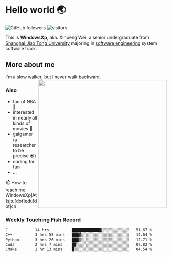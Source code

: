 <!--
**WindowsXp-Beta/WindowsXp-Beta** is a ✨ _special_ ✨ repository because its `README.md` (this file) appears on your GitHub profile.

Here are some ideas to get you started:

- 🔭 I’m currently working on ...
- 🌱 I’m currently learning ...
- 👯 I’m looking to collaborate on ...
- 🤔 I’m looking for help with ...
- 💬 Ask me about ...
- 📫 How to reach me: ...
- 😄 Pronouns: ...
- ⚡ Fun fact: ...
-->
# Hello world :earth_asia:

![GitHub followers](https://img.shields.io/github/followers/WindowsXp-Beta?style=social)
![visitors](https://visitor-badge.glitch.me/badge?page_id=WindowsXp-Beta)

This is **WindowsXp**, aka. Xinpeng Wei, a senior undergraduate from [Shanghai Jiao Tong University](http://en.sjtu.edu.cn/) majoring in [software engineering](http://www.se.sjtu.edu.cn/) system software track.

## More about me

I'm a slow walker, but I never walk backward.<img align='right' src='https://github-readme-stats.vercel.app/api/top-langs/?username=WindowsXp-Beta&layout=compact&hide=scss,hcl,Tcl&langs_count=5&theme=tokyonight' width='400px'>

### Also
- fan of NBA :basketball:
- interested in nearly all kinds of movies :movie_camera:
- galgamer (a researcher to be precise :sunglasses:)
- coding for fun
- ...

📫 How to reach me: WindowsXp[At]sjtu[dot]edu[dot]cn

### Weekly Touching Fish Record

<!--START_SECTION:waka-->

```txt
C            14 hrs          █████████████░░░░░░░░░░░░   51.67 %
C++          3 hrs 58 mins   ███▓░░░░░░░░░░░░░░░░░░░░░   14.64 %
Python       3 hrs 26 mins   ███▒░░░░░░░░░░░░░░░░░░░░░   12.71 %
Cuda         2 hrs 7 mins    ██░░░░░░░░░░░░░░░░░░░░░░░   07.82 %
CMake        1 hr 13 mins    █░░░░░░░░░░░░░░░░░░░░░░░░   04.54 %
```

<!--END_SECTION:waka-->
